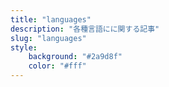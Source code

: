 ```yaml
---
title: "languages"
description: "各種言語にに関する記事"
slug: "languages"
style:
    background: "#2a9d8f"
    color: "#fff"
---
```

